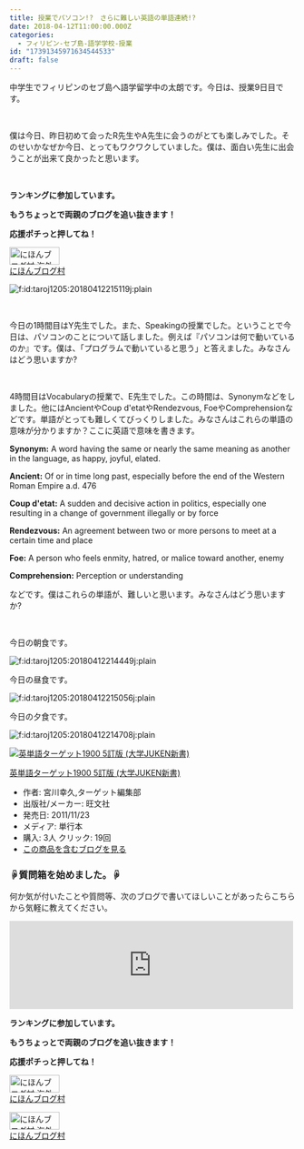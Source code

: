 ```yaml
---
title: 授業でパソコン!?　さらに難しい英語の単語連続!?
date: 2018-04-12T11:00:00.000Z
categories:
  - フィリピン-セブ島-語学学校-授業
id: "17391345971634544533"
draft: false
---
```

<p>中学生でフィリピンのセブ島へ語学留学中の太朗です。今日は、授業9日目です。</p>
<p> </p>
<p>僕は今日、昨日初めて会ったR先生やA先生に会うのがとても楽しみでした。そのせいかなぜか今日、とってもワクワクしていました。僕は、面白い先生に出会うことが出来て良かったと思います。</p>
<p> </p>
<p><strong>ランキングに参加しています。</strong></p>
<p><strong>もうちょっとで両親のブログを追い抜きます！</strong></p>
<p><strong>応援ポチっと押してね！</strong></p>
<p><a href="//overseas.blogmura.com/cebu/ranking.html"><img src="//overseas.blogmura.com/cebu/img/cebu88_31.gif" alt="にほんブログ村 海外生活ブログ セブ島情報へ" width="88" height="31" border="0" /></a><br /><a href="//overseas.blogmura.com/cebu/ranking.html">にほんブログ村</a></p>
<p><img class="hatena-fotolife" title="f:id:taroj1205:20180412215119j:plain" src="https://cdn-ak.f.st-hatena.com/images/fotolife/t/taroj1205/20180412/20180412215119.jpg" alt="f:id:taroj1205:20180412215119j:plain" /></p>
<p> </p>
<p>今日の1時間目はY先生でした。また、Speakingの授業でした。ということで今日は、パソコンのことについて話しました。例えば『パソコンは何で動いているのか』です。僕は、「プログラムで動いていると思う」と答えました。みなさんはどう思いますか?</p>
<p> </p>
<p>4時間目はVocabularyの授業で、E先生でした。この時間は、Synonymなどをしました。他にはAncientやCoup d'etatやRendezvous, FoeやComprehensionなどです。単語がとっても難しくてびっくりしました。みなさんはこれらの単語の意味が分かりますか？ここに英語で意味を書きます。</p>
<p><strong>Synonym:</strong> A word having the same or nearly the same meaning as another in the language, as happy, joyful, elated.</p>
<p><strong>Ancient:</strong> Of or in time long past, especially before the end of the Western Roman Empire a.d. 476</p>
<p><strong>Coup d'etat:</strong> A sudden and decisive action in politics, especially one resulting in a change of government illegally or by force</p>
<p><strong>Rendezvous:</strong> An agreement between two or more persons to meet at a certain time and place</p>
<p><strong>Foe:</strong> A person who feels enmity, hatred, or malice toward another, enemy</p>
<p><strong>Comprehension:</strong> Perception or understanding</p>
<p>などです。僕はこれらの単語が、難しいと思います。みなさんはどう思いますか?</p>
<p> </p>
<p>今日の朝食です。</p>
<p><img class="hatena-fotolife" title="f:id:taroj1205:20180412214449j:plain" src="https://cdn-ak.f.st-hatena.com/images/fotolife/t/taroj1205/20180412/20180412214449.jpg" alt="f:id:taroj1205:20180412214449j:plain" /></p>
<p>今日の昼食です。</p>
<p><img class="hatena-fotolife" title="f:id:taroj1205:20180412215056j:plain" src="https://cdn-ak.f.st-hatena.com/images/fotolife/t/taroj1205/20180412/20180412215056.jpg" alt="f:id:taroj1205:20180412215056j:plain" /></p>
<p>今日の夕食です。</p>
<p><img class="hatena-fotolife" title="f:id:taroj1205:20180412214708j:plain" src="https://cdn-ak.f.st-hatena.com/images/fotolife/t/taroj1205/20180412/20180412214708.jpg" alt="f:id:taroj1205:20180412214708j:plain" /></p>
<div class="hatena-asin-detail"><a href="http://www.amazon.co.jp/exec/obidos/ASIN/4010339179/taroj1205-hatena-22/"><img class="hatena-asin-detail-image" title="英単語ターゲット1900 5訂版 (大学JUKEN新書)" src="https://images-fe.ssl-images-amazon.com/images/I/51T1QmzIqYL._SL160_.jpg" alt="英単語ターゲット1900 5訂版 (大学JUKEN新書)" /></a>
<div class="hatena-asin-detail-info">
<p class="hatena-asin-detail-title"><a href="http://www.amazon.co.jp/exec/obidos/ASIN/4010339179/taroj1205-hatena-22/">英単語ターゲット1900 5訂版 (大学JUKEN新書)</a></p>
<ul>
<li><span class="hatena-asin-detail-label">作者:</span> 宮川幸久,ターゲット編集部</li>
<li><span class="hatena-asin-detail-label">出版社/メーカー:</span> 旺文社</li>
<li><span class="hatena-asin-detail-label">発売日:</span> 2011/11/23</li>
<li><span class="hatena-asin-detail-label">メディア:</span> 単行本</li>
<li><span class="hatena-asin-detail-label">購入</span>: 3人 <span class="hatena-asin-detail-label">クリック</span>: 19回</li>
<li><a href="http://d.hatena.ne.jp/asin/4010339179/taroj1205-hatena-22" target="_blank">この商品を含むブログを見る</a></li>
</ul>
</div>
</div>
<h3>☟質問箱を始めました。☟</h3>
<p>何か気が付いたことや質問等、次のブログで書いてほしいことがあったらこちらから気軽に教えてください。</p>
<p><iframe class="embed-card embed-webcard" style="display: block; width: 100%; height: 155px; max-width: 500px; margin: 10px 0px;" title="太朗の質問箱です" src="https://hatenablog-parts.com/embed?url=https%3A%2F%2Fpeing.net%2Fja%2Ftaroj1205" frameborder="0" scrolling="no"></iframe><cite class="hatena-citation"></cite></p>
<p><strong>ランキングに参加しています。</strong></p>
<p><strong>もうちょっとで両親のブログを追い抜きます！</strong></p>
<p><strong>応援ポチっと押してね！</strong></p>
<p><a href="//overseas.blogmura.com/studyabroad_parent/ranking.html"><img src="//overseas.blogmura.com/studyabroad_parent/img/studyabroad_parent88_31.gif" alt="にほんブログ村 海外生活ブログ 親子留学・ジュニア留学へ" width="88" height="31" border="0" /></a><br /><a href="//overseas.blogmura.com/studyabroad_parent/ranking.html">にほんブログ村</a></p>
<p><a href="//overseas.blogmura.com/cebu/ranking.html"><img src="//overseas.blogmura.com/cebu/img/cebu88_31.gif" alt="にほんブログ村 海外生活ブログ セブ島情報へ" width="88" height="31" border="0" /></a><br /><a href="//overseas.blogmura.com/cebu/ranking.html">にほんブログ村</a></p>
<p> </p>
